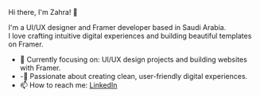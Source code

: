  Hi there, I'm Zahra! 👋

I'm a UI/UX designer and Framer developer based in Saudi Arabia.  
I love crafting intuitive digital experiences and building beautiful templates on Framer.

- 🌱 Currently focusing on: UI/UX design projects and building websites with Framer.
- -🚀 Passionate about creating clean, user-friendly digital experiences.
- 📫 How to reach me: [LinkedIn](https://www.linkedin.com/in/zahra-aldulaym-51b364201/)
